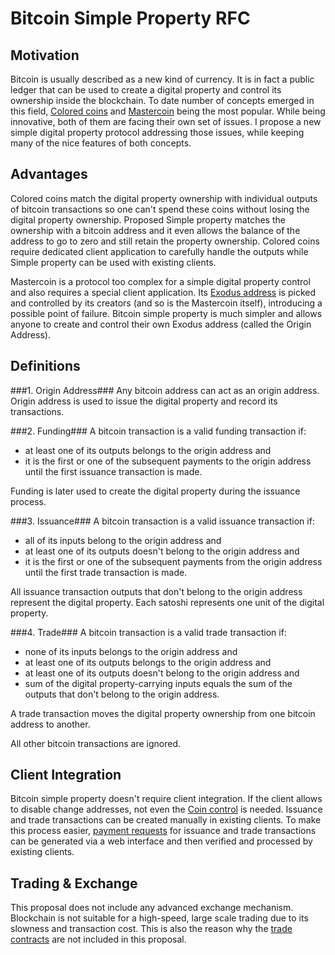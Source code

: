 Bitcoin Simple Property RFC
===========================

Motivation
----------
Bitcoin is usually described as a new kind of currency. It is in fact a public ledger that can be used to create a digital property and control its ownership inside the blockchain. To date number of concepts emerged in this field, [Colored coins](http://wiki.bitcoinx.org/) and [Mastercoin](http://www.mastercoin.org/) being the most popular. While being innovative, both of them are facing their own set of issues. I propose a new simple digital property protocol addressing those issues, while keeping many of the nice features of both concepts.

Advantages
-----------------------------
Colored coins match the digital property ownership with individual outputs of bitcoin transactions so one can't spend these coins without losing the digital property ownership.
Proposed Simple property matches the ownership with a bitcoin address and it even allows the balance of the address to go to zero and still retain the property ownership. Colored coins require dedicated client application to carefully handle the outputs while Simple property can be used with existing clients.

Mastercoin is a protocol too complex for a simple digital property control and also requires a special client application. Its [Exodus address](http://blockchain.info/fb/1exodu) is picked and controlled by its creators (and so is the Mastercoin itself), introducing a possible point of failure. Bitcoin simple property is much simpler and allows anyone to create and control their own Exodus address (called the Origin Address).

Definitions
-----------
###1. Origin Address###
Any bitcoin address can act as an origin address. Origin address is used to issue the digital property and record its transactions.

###2. Funding###
A bitcoin transaction is a valid funding transaction if:
* at least one of its outputs belongs to the origin address and
* it is the first or one of the subsequent payments to the origin address until the first issuance transaction is made.

Funding is later used to create the digital property during the issuance process.

###3. Issuance###
A bitcoin transaction is a valid issuance transaction if:
* all of its inputs belong to the origin address and
* at least one of its outputs doesn't belong to the origin address and
* it is the first or one of the subsequent payments from the origin address until the first trade transaction is made.

All issuance transaction outputs that don't belong to the origin address represent the digital property. Each satoshi represents one unit of the digital property.

###4. Trade###
A bitcoin transaction is a valid trade transaction if:
* none of its inputs belongs to the origin address and
* at least one of its outputs belongs to the origin address and
* at least one of its outputs doesn't belong to the origin address and
* sum of the digital property-carrying inputs equals the sum of the outputs that don't belong to the origin address.

A trade transaction moves the digital property ownership from one bitcoin address to another.


All other bitcoin transactions are ignored.

Client Integration
------------------
Bitcoin simple property doesn't require client integration. If the client allows to disable change addresses, not even the [Coin control](https://bitcointalk.org/index.php?topic=144331.0) is needed. Issuance and trade transactions can be created manually in existing clients. To make this process easier, [payment requests](https://en.bitcoin.it/wiki/BIP_0070) for issuance and trade transactions can be generated via a web interface and then verified and processed by existing clients.

Trading & Exchange
------------------
This proposal does not include any advanced exchange mechanism. Blockchain is not suitable for a high-speed, large scale trading due to its slowness and transaction cost. This is also the reason why the [trade contracts](https://en.bitcoin.it/wiki/Smart_Property) are not included in this proposal.







